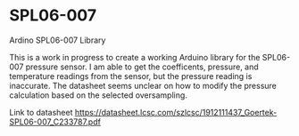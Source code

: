 # SPL06-007
Ardino SPL06-007 Library

This is a work in progress to create a working Arduino library for the SPL06-007 pressure sensor. I am able to get the coefficents, pressure, and temperature readings from the sensor, but the pressure reading is inaccurate. The datasheet seems unclear on how to modify the pressure calculation based on the selected oversampling. 

Link to datasheet
https://datasheet.lcsc.com/szlcsc/1912111437_Goertek-SPL06-007_C233787.pdf
